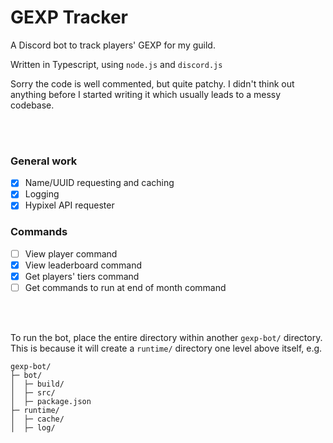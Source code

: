 # GEXP Tracker
A Discord bot to track players' GEXP for my guild.

Written in Typescript, using `node.js` and `discord.js`

Sorry the code is well commented, but quite patchy. I didn't think out anything before I started writing it which usually leads to a messy codebase.

<br><br>

### General work
- [x] Name/UUID requesting and caching
- [x] Logging
- [x] Hypixel API requester

### Commands
- [ ] View player command
- [x] View leaderboard command
- [x] Get players' tiers command
- [ ] Get commands to run at end of month command

<br><br>

To run the bot, place the entire directory within another `gexp-bot/` directory.
This is because it will create a `runtime/` directory one level above itself, e.g.

```
gexp-bot/
├─ bot/
│  ├─ build/
│  ├─ src/
│  ├─ package.json
├─ runtime/
│  ├─ cache/
│  ├─ log/
```
